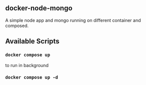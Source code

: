 ## docker-node-mongo
A simple node app and mongo running on different container and composed.

## Available Scripts
### `docker compose up`

to run in background
### `docker compose up -d`
